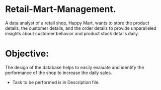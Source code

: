 # Retail-Mart-Management.

A data analyst of a retail shop, Happy Mart, wants to store the product details, the customer details, and the order details to provide unparalleled insights about customer behavior and product stock details daily.

 # Objective:

The design of the database helps to easily evaluate and identify the performance of the shop to increase the daily sales.


- Task to be performed is in Description file.

